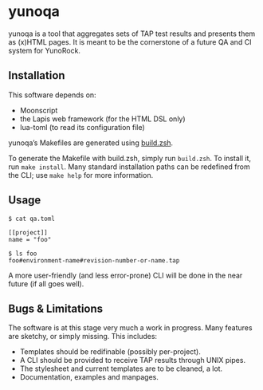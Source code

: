
# yunoqa

yunoqa is a tool that aggregates sets of TAP test results and presents them as (x)HTML pages.
It is meant to be the cornerstone of a future QA and CI system for YunoRock.

## Installation

This software depends on:

- Moonscript
- the Lapis web framework (for the HTML DSL only)
- lua-toml (to read its configuration file)

yunoqa’s Makefiles are generated using [build.zsh](https://github.com/Lukc/build.zsh).

To generate the Makefile with build.zsh, simply run `build.zsh`.
To install it, run `make install`.
Many standard installation paths can be redefined from the CLI; use `make help` for more information.

## Usage

```
$ cat qa.toml

[[project]]
name = "foo"

$ ls foo
foo#environment-name#revision-number-or-name.tap
```

A more user-friendly (and less error-prone) CLI will be done in the near future (if all goes well).

## Bugs & Limitations

The software is at this stage very much a work in progress.
Many features are sketchy, or simply missing.
This includes:

- Templates should be redifinable (possibly per-project).
- A CLI should be provided to receive TAP results through UNIX pipes.
- The stylesheet and current templates are to be cleaned, a lot.
- Documentation, examples and manpages.

